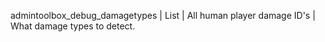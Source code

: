 admintoolbox_debug_damagetypes | List | All human player damage ID's | What damage types to detect. 
